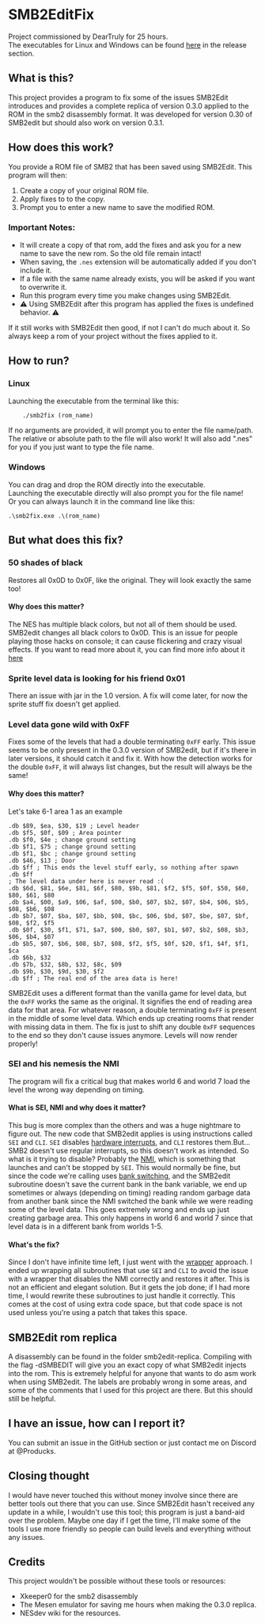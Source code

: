 # SMB2EditFix
Project commissioned by DearTruly for 25 hours.  
The executables for Linux and Windows can be found [here](https://github.com/Producks/SMB2EditFix/releases) in the release section.  

## What is this?
This project provides a program to fix some of the issues SMB2Edit introduces and provides a complete replica of version 0.3.0 applied to the ROM in the smb2 disassembly format. It was developed for version 0.30 of SMB2edit but should also work on version 0.3.1.

## How does this work?
You provide a ROM file of SMB2 that has been saved using SMB2Edit. This program will then:  
1. Create a copy of your original ROM file.
2. Apply fixes to to the copy.
3. Prompt you to enter a new name to save the modified ROM.  

### Important Notes:
* It will create a copy of that rom, add the fixes and ask you for a new name to save the new rom. So the old file remain intact!  
* When saving, the `.nes` extension will be automatically added if you don't include it.
* If a file with the same name already exists, you will be asked if you want to overwrite it.
* Run this program every time you make changes using SMB2Edit.  
* ⚠️ Using SMB2Edit after this program has applied the fixes is undefined behavior. ⚠️  

If it still works with SMB2Edit then good, if not I can't do much about it. So always keep a rom of your project without the fixes applied to it.   


## How to run?
### Linux
Launching the executable from the terminal like this:  
```
    ./smb2fix (rom_name)
```  
If no arguments are provided, it will prompt you to enter the file name/path.  
The relative or absolute path to the file will also work! It will also add ".nes" for you if you just want to type the file name.

### Windows
You can drag and drop the ROM directly into the executable.  
Launching the executable directly will also prompt you for the file name!  
Or you can always launch it in the command line like this:
```
.\smb2fix.exe .\(rom_name)
```


## But what does this fix?
### 50 shades of black
Restores all 0x0D to 0x0F, like the original. They will look exactly the same too!

#### Why does this matter?
The NES has multiple black colors, but not all of them should be used.  
SMB2edit changes all black colors to 0x0D. This is an issue for people playing those hacks on console; it can cause flickering and crazy visual effects. If you want to read more about it, you can find more info about it [here](https://www.nesdev.org/wiki/Color_$0D_games)

### Sprite level data is looking for his friend 0x01
There an issue with jar in the 1.0 version. A fix will come later, for now the sprite stuff fix doesn't get applied.

### Level data gone wild with 0xFF
Fixes some of the levels that had a double terminating `0xFF` early.
This issue seems to be only present in the 0.3.0 version of SMB2edit, but if it's there in later versions, it should catch it and fix it. With how the detection works for the double `0xFF`, it will always list changes, but the result will always be the same!

#### Why does this matter?
Let's take 6-1 area 1 as an example
```
.db $89, $ea, $30, $19 ; Level header
.db $f5, $0f, $09 ; Area pointer
.db $f0, $4e ; change ground setting
.db $f1, $75 ; change ground setting
.db $f1, $bc ; change ground setting
.db $46, $13 ; Door
.db $ff ; This ends the level stuff early, so nothing after spawn
.db $ff
; The level data under here is never read :(
.db $6d, $81, $6e, $81, $6f, $80, $9b, $81, $f2, $f5, $0f, $50, $60, $80, $61, $80
.db $a4, $00, $a9, $06, $af, $00, $b0, $07, $b2, $07, $b4, $06, $b5, $08, $b6, $08
.db $b7, $07, $ba, $07, $bb, $08, $bc, $06, $bd, $07, $be, $07, $bf, $08, $f2, $f5
.db $0f, $30, $f1, $71, $a7, $00, $b0, $07, $b1, $07, $b2, $08, $b3, $06, $b4, $07
.db $b5, $07, $b6, $08, $b7, $08, $f2, $f5, $0f, $20, $f1, $4f, $f1, $ca
.db $6b, $32
.db $7b, $32, $8b, $32, $8c, $09
.db $9b, $30, $9d, $30, $f2
.db $ff ; The real end of the area data is here!
```

SMB2Edit uses a different format than the vanilla game for level data, but the `0xFF` works the same as the original. It signifies the end of reading area data for that area. For whatever reason, a double terminating `0xFF` is present in the middle of some level data. Which ends up creating rooms that render with missing data in them. The fix is just to shift any double `0xFF` sequences to the end so they don't cause issues anymore. Levels will now render properly!


### SEI and his nemesis the NMI
The program will fix a critical bug that makes world 6 and world 7 load the level the wrong way depending on timing.

#### What is SEI, NMI and why does it matter?
This bug is more complex than the others and was a huge nightmare to figure out. The new code that SMB2edit applies is using instructions called `SEI` and `CLI`. `SEI` disables [hardware interrupts](https://en.wikipedia.org/wiki/Interrupt), and `CLI` restores them.But... SMB2 doesn't use regular interrupts, so this doesn't work as intended. So what is it trying to disable? Probably the [NMI](https://www.nesdev.org/wiki/NMI), which is something that launches and can't be stopped by `SEI`. This would normally be fine, but since the code we're calling uses [bank switching](https://en.wikipedia.org/wiki/Bank_switching), and the SMB2edit subroutine doesn't save the current bank in the bank variable, we end up sometimes or always (depending on timing) reading random garbage data from another bank since the NMI switched the bank while we were reading some of the level data. This goes extremely wrong and ends up just creating garbage area. This only happens in world 6 and world 7 since that level data is in a different bank from worlds 1-5.

#### What's the fix?
Since I don't have infinite time left, I just went with the [wrapper](https://en.wikipedia.org/wiki/Wrapper_function) approach. I ended up wrapping all subroutines that use `SEI` and `CLI` to avoid the issue with a wrapper that disables the NMI correctly and restores it after. This is not an efficient and elegant solution. But it gets the job done; if I had more time, I would rewrite these subroutines to just handle it correctly. This comes at the cost of using extra code space, but that code space is not used unless you're using a patch that takes this space.

## SMB2Edit rom replica
A disassembly can be found in the folder smb2edit-replica. Compiling with the flag -dSMBEDIT will give you an exact copy of what SMB2edit injects into the rom. This is extremely helpful for anyone that wants to do asm work when using SMB2edit. The labels are probably wrong in some areas, and some of the comments that I used for this project are there. But this should still be helpful.

## I have an issue, how can I report it?
You can submit an issue in the GitHub section or just contact me on Discord at @Producks.

## Closing thought
I would have never touched this without money involve since there are better tools out there that you can use. Since SMB2Edit hasn't received any update in a while, I wouldn't use this tool; this program is just a band-aid over the problem. Maybe one day if I get the time, I'll make some of the tools I use more friendly so people can build levels and everything without any issues.

## Credits
This project wouldn't be possible without these tools or resources:
* Xkeeper0 for the smb2 disassembly
* The Mesen emulator for saving me hours when making the 0.3.0 replica.
* NESdev wiki for the resources.
